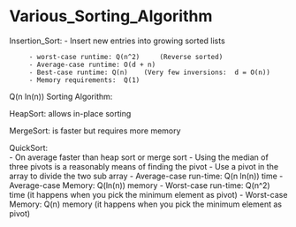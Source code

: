 # Various_Sorting_Algorithm


Insertion_Sort:
         - Insert new entries into growing sorted lists
         
         - worst-case runtime: Q(n^2)     (Reverse sorted)
         - Average-case runtime: O(d + n)
         - Best-case runtime: Q(n)    (Very few inversions:  d = O(n))
         - Memory requirements:  Q(1)



Q(n ln(n)) Sorting Algorithm:


HeapSort:
         allows in-place sorting

MergeSort:
         is faster but requires more memory
         
QuickSort:  
         - On average faster than heap sort or merge sort
         - Using the median of three pivots is a reasonably means of finding the pivot
         - Use a pivot in the array to divide the two sub array
         - Average-case run-time:	Q(n ln(n)) time 
         - Average-case Memory:        Q(ln(n)) memory 
         - Worst-case run-time:	Q(n^2) time (it happens when you pick the minimum element as pivot)
         - Worst-case Memory:          Q(n) memory  (it happens when you pick the minimum element as pivot)
      


